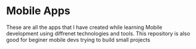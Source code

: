 # Mobile Apps
 These are all the apps that I have created while learning Mobile development using diffrenet technologies and tools. This repository is also good for beginer mobile devs trying to build small projects
